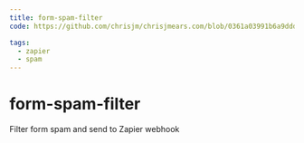 ```yaml
---
title: form-spam-filter
code: https://github.com/chrisjm/chrisjmears.com/blob/0361a03991b6a9ddd27d0514bc714b29a37908e2/js/spam-filter.js

tags: 
  - zapier
  - spam
---
```


# form-spam-filter

Filter form spam and send to Zapier webhook
